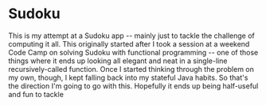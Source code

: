 # Sudoku
This is my attempt at a Sudoku app -- mainly just to tackle the challenge of computing it all. This originally started after I took a session at a weekend Code Camp on solving Sudoku with functional programming -- one of those things where it ends up looking all elegant and neat in a single-line recursively-called function. Once I started thinking through the problem on my own, though, I kept falling back into my stateful Java habits. So that's the direction I'm going to go with this. Hopefully it ends up being half-useful and fun to tackle
